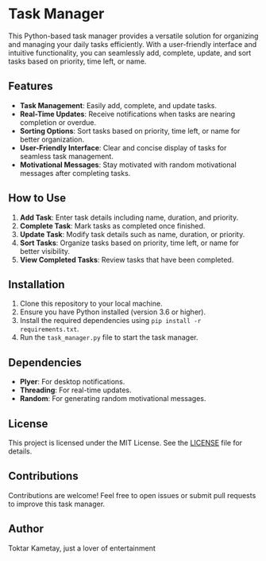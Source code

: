 # Task Manager

This Python-based task manager provides a versatile solution for organizing and managing your daily tasks efficiently. With a user-friendly interface and intuitive functionality, you can seamlessly add, complete, update, and sort tasks based on priority, time left, or name.

## Features

- **Task Management**: Easily add, complete, and update tasks.
- **Real-Time Updates**: Receive notifications when tasks are nearing completion or overdue.
- **Sorting Options**: Sort tasks based on priority, time left, or name for better organization.
- **User-Friendly Interface**: Clear and concise display of tasks for seamless task management.
- **Motivational Messages**: Stay motivated with random motivational messages after completing tasks.

## How to Use

1. **Add Task**: Enter task details including name, duration, and priority.
2. **Complete Task**: Mark tasks as completed once finished.
3. **Update Task**: Modify task details such as name, duration, or priority.
4. **Sort Tasks**: Organize tasks based on priority, time left, or name for better visibility.
5. **View Completed Tasks**: Review tasks that have been completed.

## Installation

1. Clone this repository to your local machine.
2. Ensure you have Python installed (version 3.6 or higher).
3. Install the required dependencies using `pip install -r requirements.txt`.
4. Run the `task_manager.py` file to start the task manager.

## Dependencies

- **Plyer**: For desktop notifications.
- **Threading**: For real-time updates.
- **Random**: For generating random motivational messages.

## License

This project is licensed under the MIT License. See the [LICENSE](LICENSE) file for details.

## Contributions

Contributions are welcome! Feel free to open issues or submit pull requests to improve this task manager.

## Author

Toktar Kametay, just a lover of entertainment
